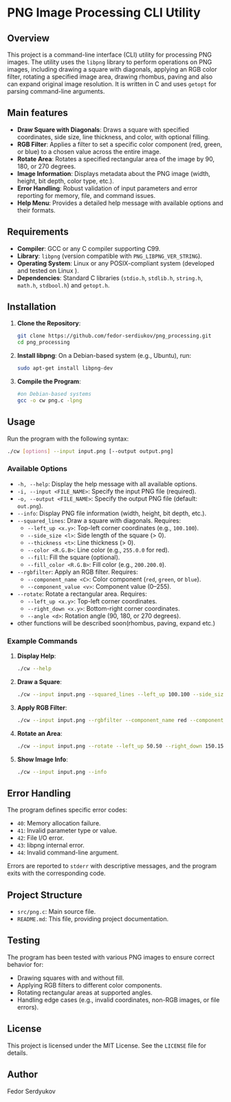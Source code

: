 # PNG Image Processing CLI Utility

## Overview

This project is a command-line interface (CLI) utility for processing PNG images. The utility uses the `libpng` library to perform operations on PNG images, including drawing a square with diagonals, applying an RGB color filter, rotating a specified image area, drawing rhombus, paving and also can expand original image resolution. It is written in C and uses `getopt` for parsing command-line arguments.

## Main features

- **Draw Square with Diagonals**: Draws a square with specified coordinates, side size, line thickness, and color, with optional filling.
- **RGB Filter**: Applies a filter to set a specific color component (red, green, or blue) to a chosen value across the entire image.
- **Rotate Area**: Rotates a specified rectangular area of the image by 90, 180, or 270 degrees.
- **Image Information**: Displays metadata about the PNG image (width, height, bit depth, color type, etc.).
- **Error Handling**: Robust validation of input parameters and error reporting for memory, file, and command issues.
- **Help Menu**: Provides a detailed help message with available options and their formats.

## Requirements

- **Compiler**: GCC or any C compiler supporting C99.
- **Library**: `libpng` (version compatible with `PNG_LIBPNG_VER_STRING`).
- **Operating System**: Linux or any POSIX-compliant system (developed and tested on Linux ).
- **Dependencies**: Standard C libraries (`stdio.h`, `stdlib.h`, `string.h`, `math.h`, `stdbool.h`) and `getopt.h`.

## Installation

1. **Clone the Repository**:

   ```bash
   git clone https://github.com/fedor-serdiukov/png_processing.git
   cd png_processing
   ```

2. **Install libpng**: On a Debian-based system (e.g., Ubuntu), run:

   ```bash
   sudo apt-get install libpng-dev
   ```

3. **Compile the Program**:

   ```bash
   #on Debian-based systems
   gcc -o cw png.c -lpng
   ```

## Usage

Run the program with the following syntax:

```bash
./cw [options] --input input.png [--output output.png]
```

### Available Options

- `-h, --help`: Display the help message with all available options.
- `-i, --input <FILE_NAME>`: Specify the input PNG file (required).
- `-o, --output <FILE_NAME>`: Specify the output PNG file (default: `out.png`).
- `--info`: Display PNG file information (width, height, bit depth, etc.).
- `--squared_lines`: Draw a square with diagonals. Requires:
  - `--left_up <x.y>`: Top-left corner coordinates (e.g., `100.100`).
  - `--side_size <l>`: Side length of the square (&gt; 0).
  - `--thickness <t>`: Line thickness (&gt; 0).
  - `--color <R.G.B>`: Line color (e.g., `255.0.0` for red).
  - `--fill`: Fill the square (optional).
  - `--fill_color <R.G.B>`: Fill color (e.g., `200.200.0`).
- `--rgbfilter`: Apply an RGB filter. Requires:
  - `--component_name <C>`: Color component (`red`, `green`, or `blue`).
  - `--component_value <v>`: Component value (0–255).
- `--rotate`: Rotate a rectangular area. Requires:
  - `--left_up <x.y>`: Top-left corner coordinates.
  - `--right_down <x.y>`: Bottom-right corner coordinates.
  - `--angle <d>`: Rotation angle (90, 180, or 270 degrees).
- other functions will be described soon(rhombus, paving, expand etc.)

### Example Commands

1. **Display Help**:

   ```bash
   ./cw --help
   ```

2. **Draw a Square**:

   ```bash
   ./cw --input input.png --squared_lines --left_up 100.100 --side_size 50 --thickness 2 --color 255.0.0 --fill --fill_color 200.200.0 --output out.png
   ```

3. **Apply RGB Filter**:

   ```bash
   ./cw --input input.png --rgbfilter --component_name red --component_value 255 --output out.png
   ```

4. **Rotate an Area**:

   ```bash
   ./cw --input input.png --rotate --left_up 50.50 --right_down 150.150 --angle 90 --output out.png
   ```

5. **Show Image Info**:

   ```bash
   ./cw --input input.png --info
   ```

## Error Handling

The program defines specific error codes:

- `40`: Memory allocation failure.
- `41`: Invalid parameter type or value.
- `42`: File I/O error.
- `43`: libpng internal error.
- `44`: Invalid command-line argument.

Errors are reported to `stderr` with descriptive messages, and the program exits with the corresponding code.

## Project Structure

- `src/png.c`: Main source file.
- `README.md`: This file, providing project documentation.

## Testing

The program has been tested with various PNG images to ensure correct behavior for:

- Drawing squares with and without fill.
- Applying RGB filters to different color components.
- Rotating rectangular areas at supported angles.
- Handling edge cases (e.g., invalid coordinates, non-RGB images, or file errors).

## License

This project is licensed under the MIT License. See the `LICENSE` file for details.

## Author

Fedor Serdyukov